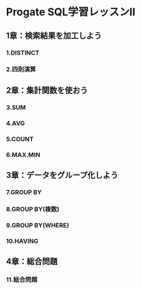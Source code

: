 # Progate SQL学習レッスンⅡ

## 1章：検索結果を加工しよう
### 1.DISTINCT
### 2.四則演算
## 2章：集計関数を使おう
### 3.SUM
### 4.AVG
### 5.COUNT
### 6.MAX.MIN
## 3章：データをグループ化しよう
### 7.GROUP BY
### 8.GROUP BY(複数)
### 9.GROUP BY(WHERE)
### 10.HAVING
## 4章：総合問題
### 11.総合問題